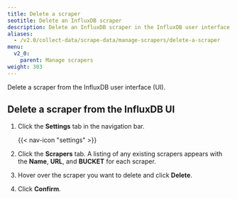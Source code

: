 ```yaml
---
title: Delete a scraper
seotitle: Delete an InfluxDB scraper
description: Delete an InfluxDB scraper in the InfluxDB user interface.
aliases:
  - /v2.0/collect-data/scrape-data/manage-scrapers/delete-a-scraper
menu:
  v2_0:
    parent: Manage scrapers
weight: 303
---
```


Delete a scraper from the InfluxDB user interface (UI).

## Delete a scraper from the InfluxDB UI
1. Click the **Settings** tab in the navigation bar.

    {{< nav-icon "settings" >}}

2. Click the **Scrapers** tab. A listing of any existing scrapers appears with the
   **Name**, **URL**, and **BUCKET** for each scraper.
3. Hover over the scraper you want to delete and click **Delete**.
4. Click **Confirm**.
